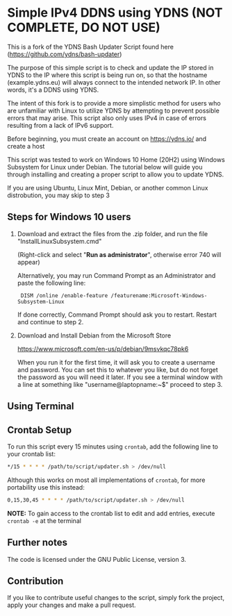 # Simple IPv4 DDNS using YDNS (NOT COMPLETE, DO NOT USE)

This is a fork of the YDNS Bash Updater Script found here (https://github.com/ydns/bash-updater)

The purpose of this simple script is to check and update the IP stored in YDNS to the IP where this script is being run on, so that the hostname (example.ydns.eu) will always connect to the intended network IP. In other words, it's a DDNS using YDNS. 

The intent of this fork is to provide a more simplistic method for users who are unfamiliar with Linux to utilize YDNS by attempting to prevent possible errors that may arise. This script also only uses IPv4 in case of errors resulting from a lack of IPv6 support.

Before beginning, you must create an account on https://ydns.io/ and create a host

This script was tested to work on Windows 10 Home (20H2) using Windows Subsystem for Linux under Debian. The tutorial below will guide you through installing and creating a proper script to allow you to update YDNS.

If you are using Ubuntu, Linux Mint, Debian, or another common Linux distrobution, you may skip to step 3
## Steps for Windows 10 users

1) Download and extract the files from the .zip folder, and run the file "InstallLinuxSubsystem.cmd" 

	(Right-click and select "**Run as administrator**", otherwise error 740 will appear)

	Alternatively, you may run Command Prompt as an Administrator and paste the following line:

		DISM /online /enable-feature /featurename:Microsoft-Windows-Subsystem-Linux
		
	If done correctly, Command Prompt should ask you to restart. Restart and continue to step 2.
	
2) Download and Install Debian from the Microsoft Store

	https://www.microsoft.com/en-us/p/debian/9msvkqc78pk6
	
	When you run it for the first time, it will ask you to create a username and password. You can set this to whatever you like, but do not forget the password as you will need it later. If you see a terminal window with a line at something like "username@laptopname:~$" proceed to step 3.
	
## Using Terminal
## Crontab Setup

To run this script every 15 minutes using `crontab`, add the following line to your crontab list:

```bash
*/15 * * * * /path/to/script/updater.sh > /dev/null
```

Although this works on most all implementations of `crontab`, for more portability use this instead:

```bash
0,15,30,45 * * * * /path/to/script/updater.sh > /dev/null
````

**NOTE:** To gain access to the crontab list to edit and add entries, execute `crontab -e` at the terminal

## Further notes

The code is licensed under the GNU Public License, version 3.

## Contribution

If you like to contribute useful changes to the script, simply fork the project, apply your changes and make a pull request.
